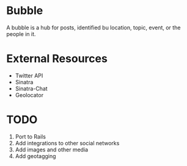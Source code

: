 # Bubble
A bubble is a hub for posts, identified bu location, topic, event, 
or the people in it.

# External Resources
* Twitter API
* Sinatra
* Sinatra-Chat
* Geolocator

# TODO
1. Port to Rails
2. Add integrations to other social networks
3. Add images and other media
4. Add geotagging
